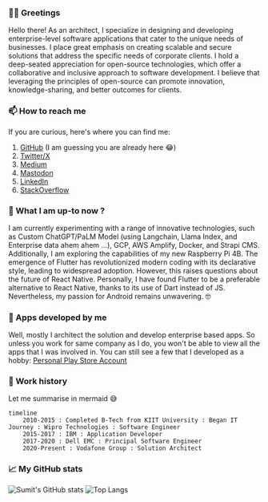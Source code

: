 
### 🤝🏻 Greetings

Hello there! As an architect, I specialize in designing and developing enterprise-level software applications that cater to the unique needs of businesses. I place great emphasis on creating scalable and secure solutions that address the specific needs of corporate clients. I hold a deep-seated appreciation for open-source technologies, which offer a collaborative and inclusive approach to software development. I believe that leveraging the principles of open-source can promote innovation, knowledge-sharing, and better outcomes for clients.

### 📫 How to reach me
If you are curious, here's where you can find me:

 1. [GitHub](https://github.com/sumitsahoo) (I am guessing you are already here 😂)
 2. [Twitter/X](https://x.com/sumitsahoo)
 3. [Medium](https://medium.com/@sumitsahoo)
 4. <a rel="me" href="https://mastodon.social/@sumitsahoo">Mastodon</a>
 5. [LinkedIn](https://www.linkedin.com/in/sumit-sahoo)
 6. [StackOverflow](https://stackoverflow.com/users/1293601/sumit-sahoo)
 
### 🔭 What I am up-to now ?
I am currently experimenting with a range of innovative technologies, such as Custom ChatGPT/PaLM Model (using Langchain, Llama Index, and Enterprise data ahem ahem ...), GCP, AWS Amplify, Docker, and Strapi CMS. Additionally, I am exploring the capabilities of my new Raspberry Pi 4B. The emergence of Flutter has revolutionized modern coding with its declarative style, leading to widespread adoption. However, this raises questions about the future of React Native. Personally, I have found Flutter to be a preferable alternative to React Native, thanks to its use of Dart instead of JS. Nevertheless, my passion for Android remains unwavering. 🤓

### 📱 Apps developed by me
Well, mostly I architect the solution and develop enterprise based apps. So unless you work for same company as I do, you won't be able to view all the apps that I was involved in. You can still see a few that I developed as a hobby:  [Personal Play Store Account](https://play.google.com/store/apps/developer?id=Sumit%20Sahoo)

### 💼 Work history

Let me summarise in mermaid 😅

```mermaid
timeline
    2010-2015 : Completed B-Tech from KIIT University : Began IT Journey : Wipro Technologies : Software Engineer
    2015-2017 : IBM : Application Developer
    2017-2020 : Dell EMC : Principal Software Engineer
    2020-Present : Vodafone Group : Solution Architect
```

### 📈 My GitHub stats

![Sumit's GitHub stats](https://github-readme-stats.vercel.app/api?username=sumitsahoo&show_icons=true&theme=default&count_private=true&hide_title=true)
![Top Langs](https://github-readme-stats.vercel.app/api/top-langs/?username=sumitsahoo&layout=compact)
